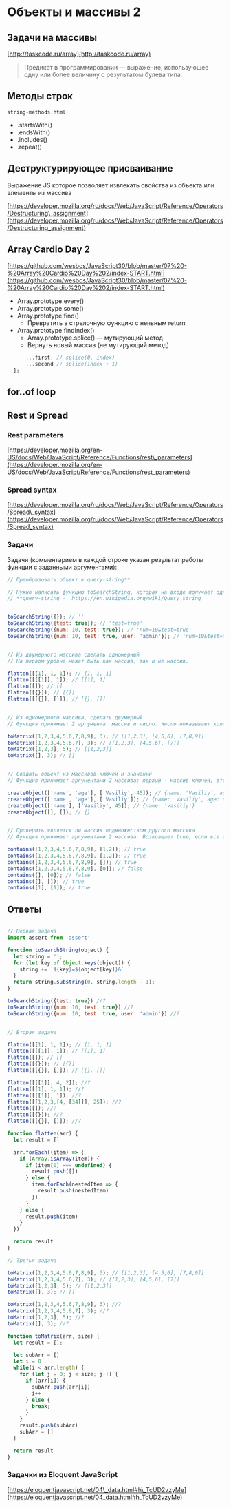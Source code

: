 # Объекты и массивы 2

## Задачи на массивы

[http://taskcode.ru/array](http://taskcode.ru/array)

> Предикат в программировании — выражение, использующее одну или более величину с результатом булева типа.

## Методы строк

`string-methods.html`

- .startsWith()
- .endsWith()
- .includes()
- .repeat()

## Деструктурирующеe присваиваниe

Выражение JS которое позволяет извлекать свойства из объекта или элементы из массива

[https://developer.mozilla.org/ru/docs/Web/JavaScript/Reference/Operators/Destructuring\_assignment](https://developer.mozilla.org/ru/docs/Web/JavaScript/Reference/Operators/Destructuring_assignment)

## Array Cardio Day 2

[https://github.com/wesbos/JavaScript30/blob/master/07%20-%20Array%20Cardio%20Day%202/index-START.html](https://github.com/wesbos/JavaScript30/blob/master/07%20-%20Array%20Cardio%20Day%202/index-START.html)

- Array.prototype.every()
- Array.prototype.some()
- Array.prototype.find()
  - Превратить в стрелочную функцию с неявным return
- Array.prototype.findIndex()
  - Array.prototype.splice() — мутирующий метод
  - Вернуть новый массив (не мутирующий метод)

```js
      ...first, // splice(0, index)
      ...second // splice(index + 1)
  ];
```

## for..of loop

## Rest и Spread

### Rest parameters

[https://developer.mozilla.org/en-US/docs/Web/JavaScript/Reference/Functions/rest\_parameters](https://developer.mozilla.org/en-US/docs/Web/JavaScript/Reference/Functions/rest_parameters)

### Spread syntax

[https://developer.mozilla.org/ru/docs/Web/JavaScript/Reference/Operators/Spread\_syntax](https://developer.mozilla.org/ru/docs/Web/JavaScript/Reference/Operators/Spread_syntax)

### Задачи

Задачи (комментарием в каждой строке указан результат работы функции с заданными аргументами):

```js
// Преобразовать объект в query-string**

// Нужно написать функцию toSearchString, которая на входе получает одноуровневый объект, значения могут быть строки или числа.
// **query-string -  https://en.wikipedia.org/wiki/Query_string


toSearchString({}); // ''
toSearchString({test: true}); // 'test=true'
toSearchString({num: 10, test: true}); // 'num=10&test=true'
toSearchString({num: 10, test: true, user: 'admin'}); // 'num=10&test=true&user=admin'


// Из двумерного массива сделать одномерный
// На первом уровне может быть как массив, так и не массив.

flatten([[1], 1, 1]); // [1, 1, 1]
flatten([[[1]], 1]); // [[1], 1]
flatten([]); // []
flatten([{}]); // [{}]
flatten([[{}], []]); // [{}, []]


// Из одномерного массива, сделать двумерный
// Функция принимает 2 аргумента: массив и число. Число показывает количество элементов в подмассивах

toMatrix([1,2,3,4,5,6,7,8,9], 3); // [[1,2,3], [4,5,6], [7,8,9]]
toMatrix([1,2,3,4,5,6,7], 3); // [[1,2,3], [4,5,6], [7]]
toMatrix([1,2,3], 5); // [[1,2,3]]
toMatrix([], 3); // []


// Создать объект из массивов ключей и значений
// Функция принимает аргументами 2 массива: первый - массив ключей, второй - значений. Если ключей меньше, чем значений, игнорировать не вмещающиеся значения. Если ключей больше, чем значений, установить значения в undefined

createObject(['name', 'age'], ['Vasiliy', 45]); // {name: 'Vasiliy', age: '45'}
createObject(['name', 'age'], ['Vasiliy']); // {name: 'Vasiliy', age: undefined}
createObject(['name'], ['Vasiliy', 45]); // {name: 'Vasiliy'}
createObject([], []); // {}


// Проверить является ли массив подмножеством другого массива
// Функция принимает аргументами 2 массива. Возвращает true, если все элементы второго массива являются элементами первого. Массивы могут содержать любые значения

contains([1,2,3,4,5,6,7,8,9], [1,2]); // true
contains([1,2,3,4,5,6,7,8,9], [1,2]); // true
contains([1,2,3,4,5,6,7,8,9], []); // true
contains([1,2,3,4,5,6,7,8,9], [0]); // false
contains([], [0]); // false
contains([], []); // true
contains([1], [1]); // true
```

## Ответы

```js

// Первая задача
import assert from 'assert'

function toSearchString(object) {
  let string = '';
  for (let key of Object.keys(object)) {
    string += `${key}=${object[key]}&`
  }
  return string.substring(0, string.length - 1);
}

toSearchString({test: true}) //?
toSearchString({num: 10, test: true}) //?
toSearchString({num: 10, test: true, user: 'admin'}) //?


// Вторая задача

flatten([[1], 1, 1]); // [1, 1, 1]
flatten([[[1]], 1]); // [[1], 1]
flatten([]); // []
flatten([{}]); // [{}]
flatten([[{}], []]); // [{}, []]

flatten([[[1]], 4, 2]); //?
flatten([[1], 1, 1]); //?
flatten([[[1]], 1]); //?
flatten([[1,2,3,[4, [34]]], 25]); //?
flatten([]); //?
flatten([{}]); //?
flatten([[{}], []]); //?

function flatten(arr) {
  let result = []

  arr.forEach((item) => {
    if (Array.isArray(item)) {
      if (item[0] === undefined) {
        result.push([])
      } else {
        item.forEach(nestedItem => {
          result.push(nestedItem)
        })
      }
    } else {
      result.push(item)
    }
  })

  return result
}

// Третья задача

toMatrix([1,2,3,4,5,6,7,8,9], 3); // [[1,2,3], [4,5,6], [7,8,9]]
toMatrix([1,2,3,4,5,6,7], 3); // [[1,2,3], [4,5,6], [7]]
toMatrix([1,2,3], 5); // [[1,2,3]]
toMatrix([], 3); // []

toMatrix([1,2,3,4,5,6,7,8,9], 3); //?
toMatrix([1,2,3,4,5,6,7], 3); //?
toMatrix([1,2,3], 5); //?
toMatrix([], 3); //?

function toMatrix(arr, size) {
  let result = [];

  let subArr = []
  let i = 0
  while(i < arr.length) {
    for (let j = 0; j < size; j++) {
      if (arr[i]) {
        subArr.push(arr[i])
        i++
      } else {
        break;
      }
    }
    result.push(subArr)
    subArr = []
  }

  return result
}
```

### Задачки из Eloquent JavaScript

[https://eloquentjavascript.net/04\_data.html#h\_TcUD2vzyMe](https://eloquentjavascript.net/04_data.html#h_TcUD2vzyMe)
